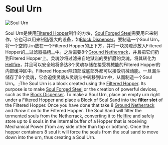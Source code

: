 # Soul Urn

![Soul Urn](block:betterwithmods:urn@8)

Soul Urn是使用[Filtered Hopper](hopper.md)制作的方块，[Soul Forged Steel](../items/soulforged_steel.md)需要用它来制作，它也可以用来制造强大的设备，如[Block Dispenser](block_dispenser.md)。要制造一个Soul Urn，将一个空的Urn放在一个Filtered Hopper的正下方，并将一块灵魂沙放入Filtered Hopper的__过滤器插槽__中。之后需要8个[Ground Netherrack](../items/ground_netherrack.md)，并且把它们扔到Filtered Hopper上。灵魂沙将过滤来自地狱岩的受折磨的灵魂，将其转化为[Hellfire](../items/hellfire.md)，并且可以安全地将多达8个灵魂存储在接受机械能的Filtered Hopper的内部缓冲区中。Filtered Hopper除顶部或底部外都可以接受机械动能。一旦漏斗储存了8个灵魂，它会迫使灵魂从灵魂沙中转移到Urn中，从而制造一个Soul Urn。
;The Soul Urn is a block created using the [Filtered Hopper](hopper.md). Its purpose is to make [Soul Forged Steel](../items/soulforged_steel.md) or the creation of powerful devices, such as the [Block Dispenser](block_dispenser.md). To make a Soul Urn, place an empty urn right under a Filtered Hopper and place a Block of Soul Sand into the __filter slot__ of the Filtered Hopper. Once you have done that take 8 [Ground Netherrack](../items/ground_netherrack.md) and *throw* it on to the Filtered Hopper. The Soul Sand will filter the tormented souls from the Netherrack, converting it to [Hellfire](../items/hellfire.md) and safely store up to 8 souls in the internal buffer of a Hopper that is receiving Mechanical Power (from any side other than top or bottom). Once the hopper containers 8 soul it will force the souls from the soul sand to move down into the urn, thus creating a Soul Urn.
